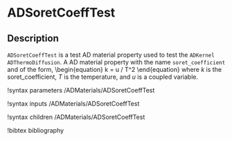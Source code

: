 # ADSoretCoeffTest

## Description

`ADSoretCoeffTest` is a test AD material property used to test the `ADKernel`
`ADThermoDiffusion`. A AD material property with the name `soret_coefficient` and
of the form,
\begin{equation}
  k = u / T^2
\end{equation}
where $k$ is the soret_coefficient, $T$ is the temperature, and $u$ is a coupled
 variable.

!syntax parameters /ADMaterials/ADSoretCoeffTest<RESIDUAL>

!syntax inputs /ADMaterials/ADSoretCoeffTest<RESIDUAL>

!syntax children /ADMaterials/ADSoretCoeffTest<RESIDUAL>

!bibtex bibliography
